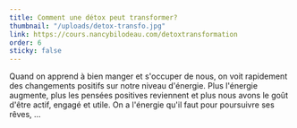 ```yaml
---
title: Comment une détox peut transformer?
thumbnail: "/uploads/detox-transfo.jpg"
link: https://cours.nancybilodeau.com/detoxtransformation
order: 6
sticky: false
---
```


Quand on apprend à bien manger et s'occuper de nous, on voit rapidement des changements positifs sur notre niveau d'énergie. Plus l'énergie augmente, plus les pensées positives reviennent et plus nous avons le goût d'être actif, engagé et utile. On a l'énergie qu'il faut pour poursuivre ses rêves, ...
